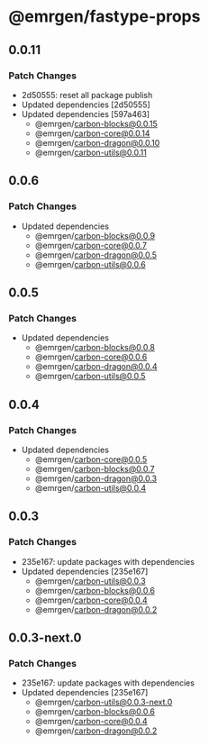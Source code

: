 # @emrgen/fastype-props

## 0.0.11

### Patch Changes

- 2d50555: reset all package publish
- Updated dependencies [2d50555]
- Updated dependencies [597a463]
  - @emrgen/carbon-blocks@0.0.15
  - @emrgen/carbon-core@0.0.14
  - @emrgen/carbon-dragon@0.0.10
  - @emrgen/carbon-utils@0.0.11

## 0.0.6

### Patch Changes

- Updated dependencies
  - @emrgen/carbon-blocks@0.0.9
  - @emrgen/carbon-core@0.0.7
  - @emrgen/carbon-dragon@0.0.5
  - @emrgen/carbon-utils@0.0.6

## 0.0.5

### Patch Changes

- Updated dependencies
  - @emrgen/carbon-blocks@0.0.8
  - @emrgen/carbon-core@0.0.6
  - @emrgen/carbon-dragon@0.0.4
  - @emrgen/carbon-utils@0.0.5

## 0.0.4

### Patch Changes

- Updated dependencies
  - @emrgen/carbon-core@0.0.5
  - @emrgen/carbon-blocks@0.0.7
  - @emrgen/carbon-dragon@0.0.3
  - @emrgen/carbon-utils@0.0.4

## 0.0.3

### Patch Changes

- 235e167: update packages with dependencies
- Updated dependencies [235e167]
  - @emrgen/carbon-utils@0.0.3
  - @emrgen/carbon-blocks@0.0.6
  - @emrgen/carbon-core@0.0.4
  - @emrgen/carbon-dragon@0.0.2

## 0.0.3-next.0

### Patch Changes

- 235e167: update packages with dependencies
- Updated dependencies [235e167]
  - @emrgen/carbon-utils@0.0.3-next.0
  - @emrgen/carbon-blocks@0.0.6
  - @emrgen/carbon-core@0.0.4
  - @emrgen/carbon-dragon@0.0.2

